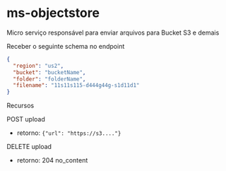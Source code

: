 # ms-objectstore
Micro serviço responsável para enviar arquivos para Bucket S3 e demais


Receber o seguinte schema no endpoint

```json
{
  "region": "us2",
  "bucket": "bucketName",
  "folder": "folderName",
  "filename": "11s11s115-d444g44g-s1d11d1"
}
```

Recursos

POST upload
  - retorno: `{"url": "https://s3...."}`
    
DELETE upload
  - retorno: 204 no_content

